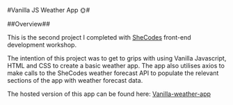 #Vanilla JS Weather App 🌞#

##Overview##

This is the second project I completed with [SheCodes](https://www.shecodes.io/) front-end development workshop.

The intention of this project was to get to grips with using Vanilla Javascript, HTML and CSS to create a basic weather app.
The app also utilises axios to make calls to the SheCodes weather forecast API to populate the relevant sections of the app with weather forecast data.

The hosted version of this app can be found here: [Vanilla-weather-app](https://phenomenal-genie-a596d5.netlify.app)

